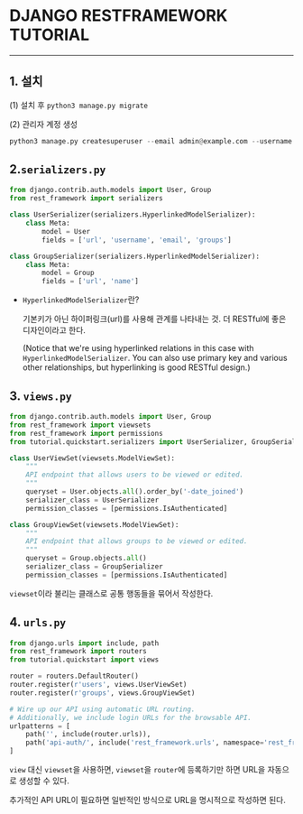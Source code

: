 # DJANGO RESTFRAMEWORK TUTORIAL

---------------------

## 1. 설치

(1) 설치 후 ```python3 manage.py migrate```

(2) 관리자 계정 생성

```python
python3 manage.py createsuperuser --email admin@example.com --username admin
```



## 2.```serializers.py```

````python
from django.contrib.auth.models import User, Group
from rest_framework import serializers

class UserSerializer(serializers.HyperlinkedModelSerializer):
    class Meta:
        model = User
        fields = ['url', 'username', 'email', 'groups']

class GroupSerializer(serializers.HyperlinkedModelSerializer):
    class Meta:
        model = Group
        fields = ['url', 'name']
````

* ```HyperlinkedModelSerializer```란?

  기본키가 아닌 하이퍼링크(url)를 사용해 관계를 나타내는 것. 더 RESTful에 좋은 디자인이라고 한다.

  (Notice that we're using hyperlinked relations in this case with `HyperlinkedModelSerializer`.  You can also use primary key and various other relationships, but hyperlinking is good RESTful design.)



## 3. ```views.py```

```python
from django.contrib.auth.models import User, Group
from rest_framework import viewsets
from rest_framework import permissions
from tutorial.quickstart.serializers import UserSerializer, GroupSerializer

class UserViewSet(viewsets.ModelViewSet):
    """
    API endpoint that allows users to be viewed or edited.
    """
    queryset = User.objects.all().order_by('-date_joined')
    serializer_class = UserSerializer
    permission_classes = [permissions.IsAuthenticated]

class GroupViewSet(viewsets.ModelViewSet):
    """
    API endpoint that allows groups to be viewed or edited.
    """
    queryset = Group.objects.all()
    serializer_class = GroupSerializer
    permission_classes = [permissions.IsAuthenticated]
```

```viewset```이라 불리는 클래스로 공통 행동들을 묶어서 작성한다.

## 4. ```urls.py```

```python
from django.urls import include, path
from rest_framework import routers
from tutorial.quickstart import views

router = routers.DefaultRouter()
router.register(r'users', views.UserViewSet)
router.register(r'groups', views.GroupViewSet)

# Wire up our API using automatic URL routing.
# Additionally, we include login URLs for the browsable API.
urlpatterns = [
    path('', include(router.urls)),
    path('api-auth/', include('rest_framework.urls', namespace='rest_framework'))
]
```

```view``` 대신 ```viewset```을 사용하면, ```viewset```을 ```router```에 등록하기만 하면 URL을 자동으로 생성할 수 있다.

추가적인 API URL이 필요하면 일반적인 방식으로 URL을 명시적으로 작성하면 된다.

